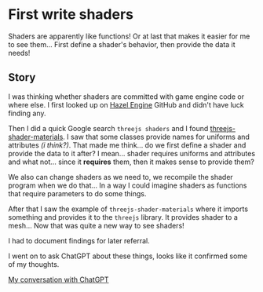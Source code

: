 # First write shaders

Shaders are apparently like functions! Or at last that makes it easier for me to see them... First define a shader's behavior, then provide the data it needs!

## Story

I was thinking whether shaders are committed with game engine code or where else. I first looked up on [Hazel Engine](https://github.com/TheCherno/Hazel/tree/master/Hazel/src/Hazel/Core) GitHub and didn't have luck finding any.

Then I did a quick Google search `threejs shaders` and I found [threejs-shader-materials](https://github.com/MasatoMakino/threejs-shader-materials). I saw that some classes provide names for uniforms and attributes _(i think?)_. That made me think... do we first define a shader and provide the data to it after? I mean... shader requires uniforms and attributes and what not... since it **requires** them, then it makes sense to provide them?

We also can change shaders as we need to, we recompile the shader program when we do that... In a way I could imagine shaders as functions that require parameters to do some things.

After that I saw the example of `threejs-shader-materials` where it imports something and provides it to the `threejs` library. It provides shader to a mesh... Now that was quite a new way to see shaders!

I had to document findings for later referral.

I went on to ask ChatGPT about these things, looks like it confirmed some of my thoughts.

[My conversation with ChatGPT](./first-write-shaders.conversation.md)
